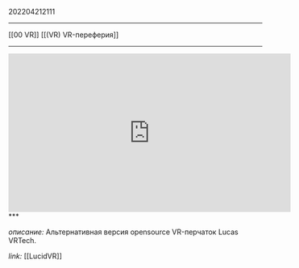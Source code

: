 202204212111
***
[[00 VR]] [[(VR) VR-переферия]]
***
<iframe width="560" height="315" src="https://www.youtube.com/embed/wg-dA6JFofU" title="YouTube video player" frameborder="0" allow="accelerometer; autoplay; clipboard-write; encrypted-media; gyroscope; picture-in-picture" allowfullscreen></iframe>
***

*описание:*
Альтернативная версия opensource VR-перчаток Lucas VRTech.

*link:*
[[LucidVR]]
